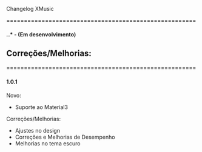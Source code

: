 Changelog XMusic

======================================================

#### *.*.* - (Em desenvolvimento)

Correções/Melhorias:
- 

======================================================

#### 1.0.1
Novo:
- Suporte ao Material3

Correções/Melhorias:
- Ajustes no design
- Correções e Melhorias de Desempenho
- Melhorias no tema escuro